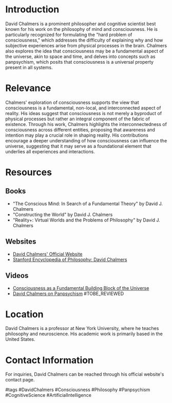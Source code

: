 # Introduction
David Chalmers is a prominent philosopher and cognitive scientist best known for his work on the philosophy of mind and consciousness. He is particularly recognized for formulating the "hard problem of consciousness," which addresses the difficulty of explaining why and how subjective experiences arise from physical processes in the brain. Chalmers also explores the idea that consciousness may be a fundamental aspect of the universe, akin to space and time, and delves into concepts such as panpsychism, which posits that consciousness is a universal property present in all systems.

# Relevance
Chalmers' exploration of consciousness supports the view that consciousness is a fundamental, non-local, and interconnected aspect of reality. His ideas suggest that consciousness is not merely a byproduct of physical processes but rather an integral component of the fabric of existence. Through his work, Chalmers highlights the interconnectedness of consciousness across different entities, proposing that awareness and intention may play a crucial role in shaping reality. His contributions encourage a deeper understanding of how consciousness can influence the universe, suggesting that it may serve as a foundational element that underlies all experiences and interactions.

# Resources

## Books
- "The Conscious Mind: In Search of a Fundamental Theory" by David J. Chalmers
- "Constructing the World" by David J. Chalmers
- "Reality+: Virtual Worlds and the Problems of Philosophy" by David J. Chalmers

## Websites
- [David Chalmers' Official Website](http://consc.net/)
- [Stanford Encyclopedia of Philosophy: David Chalmers](https://plato.stanford.edu/entries/chalmers/)

## Videos
- [Consciousness as a Fundamental Building Block of the Universe](https://scienceandnonduality.com/videos/consciousness-as-a-fundamental-building-block-of-the-universe/)
- [David Chalmers on Panpsychism](https://www.youtube.com/watch?v=example) #TOBE_REVIEWED

# Location
David Chalmers is a professor at New York University, where he teaches philosophy and neuroscience. His academic work is primarily based in the United States.

# Contact Information
For inquiries, David Chalmers can be reached through his official website's contact page. 

#tags 
#DavidChalmers #Consciousness #Philosophy #Panpsychism #CognitiveScience #ArtificialIntelligence

